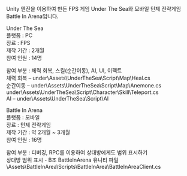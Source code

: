 Unity 엔진을 이용하여 만든 FPS 게임 Under The Sea와 모바일 턴제 전략게임 Battle In Arena입니다.

Under The Sea  
플랫폼 : PC  
장르 : FPS  
제작 기간 : 2개월  
참여 인원 : 14명  
  
참여 부분 : 체력 회복, 스킬(순간이동), AI, UI, 이펙트  
체력 회복 – under\Assets\UnderTheSea\Script\Map\Heal.cs  
순간이동 – under\Assets\UnderTheSea\Script\Map\Anemone.cs  
	   under\Assets\UnderTheSea\Script\Character\Skill\Teleport.cs  
AI – under\Assets\UnderTheSea\Script\AI  
             
Battle In Arena       
플랫폼 : 모바일  
장르 : 턴제 전략게임  
제작 기간 : 약 2개월 ~ 3개월  
참여 인원 : 16명  
  
참여 부분 : 디버깅, RPC를 이용하여 상대방에게도 범위 표시하기  
상대방 범위 표시 - B조 BattleInArena 유니티 파일\Assets\BattleInArea\Scripts\BattleInArea\BattleInAreaClient.cs
